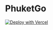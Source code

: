 # PhuketGo

[![Deploy with Vercel](https://vercel.com/button)](https://vercel.com/import/project?template=https://github.com/johnda7/phuketgo-react)
